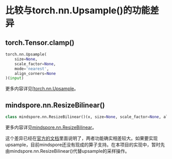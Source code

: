 # 比较与torch.nn.Upsample()的功能差异

## torch.Tensor.clamp()

~~~python
torch.nn.Upsample(
    size=None,
    scale_factor=None,
    mode='nearest',
    align_corners=None
)(input)
~~~

更多内容详见[[torch.nn.Upsample](https://pytorch.org/docs/1.5.0/nn.html#torch.nn.Upsample)。

## mindspore.nn.ResizeBilinear()

~~~python
class mindspore.nn.ResizeBilinear()(x, size=None, scale_factor=None, align_corners=False)
~~~

更多内容详见[mindspore.nn.ResizeBilinear](https://mindspore.cn/docs/zh-CN/r1.8/api_python/nn/mindspore.nn.ResizeBilinear.html#mindspore.nn.ResizeBilinear)。

这个差异已经在[官方的文档](https://mindspore.cn/docs/zh-CN/r1.8/note/api_mapping/pytorch_diff/ResizeBilinear.html)里面说明了，两者功能确实相差较大。如果要实现upsample，目前mindspore还没有现成的算子支持。在本项目的实现中，暂时先由mindspore.nn.ResizeBilinear()代替upsample的采样操作。
